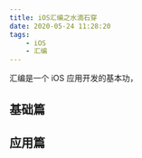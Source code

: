 ```yaml
---
title: iOS汇编之水滴石穿
date: 2020-05-24 11:28:20
tags:
	- iOS
	- 汇编
---
```


汇编是一个 iOS 应用开发的基本功，

## 基础篇



## 应用篇



